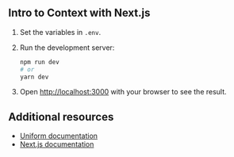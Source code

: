 ## Intro to Context with Next.js

1. Set the variables in `.env`.
1. Run the development server:

    ```bash
    npm run dev
    # or
    yarn dev
    ```

1. Open [http://localhost:3000](http://localhost:3000) with your browser to see the result.

## Additional resources

- [Uniform documentation](https://docs.uniform.app)
- [Next.js documentation](https://nextjs.org/docs)
